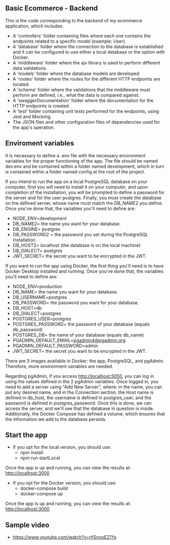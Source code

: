 ## Basic Ecommerce - Backend

This is the code corresponding to the backend of my ecommerce application, which includes:

- A 'controllers' folder containing files where each one contains the endpoints related to a specific model (example: User).
- A 'database' folder where the connection to the database is established and it can be configured to use either a local database or the option with Docker.
- A 'middleware' folder where the ajv library is used to perform different data validations.
- A 'models' folder where the database models are developed.
- A 'routes' folder where the routes for the different HTTP endpoints are located.
- A 'schema' folder where the validations that the middleware must perform are defined, i.e., what the data is compared against.
- A 'swaggerDocumentation' folder where the documentation for the HTTP endpoints is created.
- A 'test' folder containing unit tests performed for the endpoints, using Jest and Mocking.
- The JSON files and other configuration files of dependencies used for the app's operation.

## Enviroment variables 

It is necessary to define a .env file with the necessary environment variables for the proper functioning of the app. The file should be named dev.env and be contained within a folder named development, which in turn is contained within a folder named config at the root of the project.

If you intend to run the app on a local PostgreSQL database on your computer, first you will need to install it on your computer, and upon completion of the installation, you will be prompted to define a password for the server and for the user postgres. Finally, you must create the database on the defined server, whose name must match the DB_NAME2 you define.
Once you've done that, the variables you'll need to define are:
  - NODE_ENV=development 
  - DB_NAME2= the name you want for your database. 
  - DB_ENGINE= postgres 
  - DB_PASSWORD2 = the password you set during the PostgreSQL installation.
  - DB_HOST2= localhost (the database is on the local machine)
  - DB_DIALECT= postgres
  - JWT_SECRET= the secret you want to be encrypted in the JWT. 


If you want to run the app using Docker, the first thing you'll need is to have Docker Desktop installed and running.
Once you've done that, the variables you'll need to define are:
  - NODE_ENV=production
  - DB_NAME= the name you want for your database. 
  - DB_USERNAME=postgres
  - DB_PASSWORD= the password you want for your database. 
  - DB_HOST=db 
  - DB_DIALECT=postgres
  - POSTGRES_USER=postgres
  - POSTGRES_PASSWORD= the password of your database (equals db_password)
  - POSTGRES_DB= the name of your database (equals db_name)
  - PGADMIN_DEFAULT_EMAIL=pgadmin4@pgadmin.org
  - PGADMIN_DEFAULT_PASSWORD=admin 
  - JWT_SECRET= the secret you want to be encrypted in the JWT. 
  
There are 3 images available in Docker: the app, PostgreSQL, and pgAdmin. Therefore, more environment variables are needed.

Regarding pgAdmin, if you access  [http://localhost:5050](http://localhost:5050), you can log in using the values defined in the 2 pgAdmin variables. Once logged in, you need to add a server using "Add New Server", where: in the name, you can put any desired name, and in the Connection section, the Host name is defined in db_host, the username is defined in postgres_user, and the password is defined in postgres_password.
Once this is done, we can access the server, and we'll see that the database in question is inside.
Additionally, the Docker Compose has defined a volume, which ensures that the information we add to the database persists.

## Start the app

- If you opt for the local version, you should use:
  - npm install
  - npm run startLocal
    
Once the app is up and running, you can view the results at: [http://localhost:3000](http://localhost:3000)

- If you opt for the Docker version, you should use: 
  - docker-compose build
  - docker-compose up
    
Once the app is up and running, you can view the results at: [http://localhost:3000](http://localhost:3000)

## Sample video

- https://www.youtube.com/watch?v=nfSnooEZ1Ys
